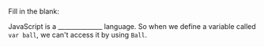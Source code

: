 Fill in the blank:

JavaScript is a ______________ language. So when we define a variable called `var ball`, we can't access it by using `Ball`.
